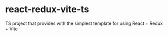 # react-redux-vite-ts
TS project that provides with the simplest template for using React + Redux + Vite
